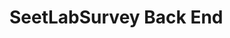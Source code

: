 # SeetLabSurvey Back End

<!-- Way to run this application

1) first intall node modules - npm install
2) next run application - npm run dev -->
